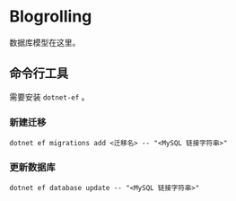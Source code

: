 # Blogrolling

数据库模型在这里。

## 命令行工具

需要安装 `dotnet-ef` 。

### 新建迁移

```shell
dotnet ef migrations add <迁移名> -- "<MySQL 链接字符串>"
```

### 更新数据库

```shell
dotnet ef database update -- "<MySQL 链接字符串>"
```
